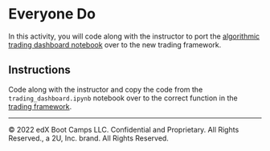 # Everyone Do

In this activity, you will code along with the instructor to port the [algorithmic trading dashboard notebook](Resources/trading_dashboard.ipynb) over to the new trading framework.

## Instructions

Code along with the instructor and copy the code from the `trading_dashboard.ipynb` notebook over to the correct function in the [trading framework](Unsolved/jarvis.py).

---

© 2022 edX Boot Camps LLC. Confidential and Proprietary. All Rights Reserved., a 2U, Inc. brand. All Rights Reserved.
